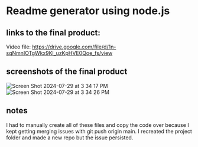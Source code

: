 # Readme generator using node.js

## links to the final product: 
Video file: https://drive.google.com/file/d/1n-sqNmnIOTgWkx9Kl_uzKpHVE0Qoe_fs/view

## screenshots of the final product
![Screen Shot 2024-07-29 at 3 34 17 PM](https://github.com/user-attachments/assets/f0e7e669-84d6-4454-909b-00d7c24d4a02)
![Screen Shot 2024-07-29 at 3 34 26 PM](https://github.com/user-attachments/assets/5c3f50a4-7acd-4f01-bad1-e8c2a25cfc43)

## notes
I had to manually create all of these files and copy the code over because I kept getting merging issues with git push origin main. I recreated the project folder and made a new repo but the issue persisted. 
